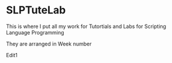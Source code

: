 # SLPTuteLab

This is where I put all my work for Tutortials and Labs for 
Scripting Language Programming

They are arranged in Week number

Edit1
